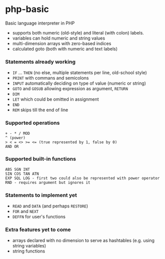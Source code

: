 # php-basic
Basic language interpreter in PHP

- supports both numeric (old-style) and literal (with colon) labels.
- variables can hold numeric and string values
- multi-dimension arrays with zero-based indices
- calculated goto (both with numeric and text labels)


### Statements already working

- `IF` ... `THEN` (no else, multiple statements per line, old-school style)
- `PRINT` with commans and semicolons
- `INPUT` automatically deciding on type of value (numeric or string)
- `GOTO` and `GOSUB` allowing expression as argument, `RETURN`
- `DIM`
- `LET` which could be omitted in assignment
- `END`
- `REM` skips till the end of line

### Supported operations

    + - * / MOD
    ^ (power)
    > < = <> >= <= (true represented by 1, false by 0)
    AND OR

### Supported built-in functions

    ABS SGN INT
    SIN COS TAN ATN
    EXP SQL LOG - first two could also be represented with power operator
    RND - requires argument but ignores it

### Statements to implement yet

- `READ` and `DATA` (and perhaps `RESTORE`)
- `FOR` and `NEXT`
- `DEFFN` for user's functions

### Extra features yet to come
- arrays declared with no dimension to serve as hashtables (e.g. using string variables)
- string functions
